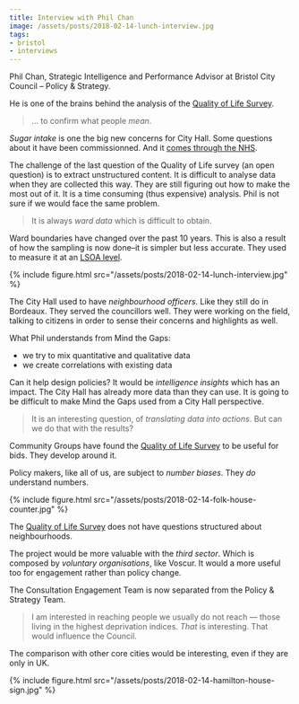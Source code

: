 ```yaml
---
title: Interview with Phil Chan
image: /assets/posts/2018-02-14-lunch-interview.jpg
tags:
- bristol
- interviews
---
```


Phil Chan, Strategic Intelligence and Performance Advisor at Bristol City Council – Policy & Strategy.

He is one of the brains behind the analysis of the [Quality of Life Survey][].

> … to confirm what people _mean_.

_Sugar intake_ is one the big new concerns for City Hall. Some questions about it have been commissionned. And it [comes through the NHS](https://www.england.nhs.uk/sugar-action/).

The challenge of the last question of the Quality of Life survey (an open question) is to extract unstructured content. It is difficult to analyse data when they are collected this way. They are still figuring out how to make the most out of it. It is a time consuming (thus expensive) analysis. Phil is not sure if we would face the same problem.

> It is always _ward data_ which is difficult to obtain.

Ward boundaries have changed over the past 10 years. This is also a result of how the sampling is now done–it is simpler but less accurate. They used to measure it at an [LSOA level](https://en.wikipedia.org/wiki/ONS_coding_systems).

{% include figure.html src="/assets/posts/2018-02-14-lunch-interview.jpg" %}


The City Hall used to have _neighbourhood officers_. Like they still do in Bordeaux. They served the councillors well. They were working on the field, talking to citizens in order to sense their concerns and highlights as well.

What Phil understands from Mind the Gaps:

- we try to mix quantitative and qualitative data
- we create correlations with existing data

Can it help design policies? It would be _intelligence insights_ which has an impact. The City Hall has already more data than they can use. It is going to be difficult to make Mind the Gaps used from a City Hall perspective.

> It is an interesting question, of _translating data into actions_. But can we do that with the results?

Community Groups have found the [Quality of Life Survey][] to be useful for bids. They develop around it.

Policy makers, like all of us, are subject to _number biases_. They _do_ understand numbers.

{% include figure.html src="/assets/posts/2018-02-14-folk-house-counter.jpg" %}


The [Quality of Life Survey][] does not have questions structured about neighbourhoods.

The project would be more valuable with the _third sector_. Which is composed by _voluntary organisations_, like Voscur. It would a more useful too for engagement rather than policy change.

The Consultation Engagement Team is now separated from the Policy & Strategy Team.

> I am interested in reaching people we usually do not reach — those living in the highest deprivation indices. _That_ is interesting. That would influence the Council.

The comparison with other core cities would be interesting, even if they are only in UK.

{% include figure.html src="/assets/posts/2018-02-14-hamilton-house-sign.jpg" %}



[Quality of Life Survey]: https://www.bristol.gov.uk/statistics-census-information/the-quality-of-life-in-bristol
